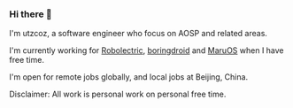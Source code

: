 ### Hi there 👋

I'm utzcoz, a software engineer who focus on AOSP and related areas.

I'm currently working for [Robolectric](https://github.com/robolectric/robolectric), [boringdroid](https://github.com/boringdroid) and [MaruOS](https://github.com/maruos/) when I have free time.

I'm open for remote jobs globally, and local jobs at Beijing, China.

Disclaimer: All work is personal work on personal free time.
